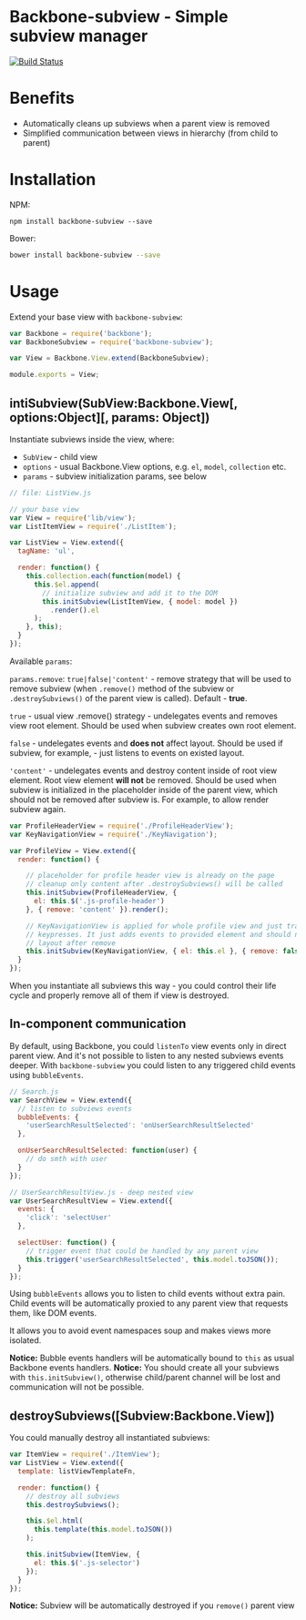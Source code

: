 # Backbone-subview - Simple subview manager
[![Build Status](https://travis-ci.org/ValeriiVasin/backbone-subview.svg?branch=master)](https://travis-ci.org/ValeriiVasin/backbone-subview)


# Benefits
* Automatically cleans up subviews when a parent view is removed
* Simplified communication between views in hierarchy (from child to parent)

# Installation
NPM:
```
npm install backbone-subview --save
```

Bower:
```bash
bower install backbone-subview --save
```

# Usage
Extend your base view with `backbone-subview`:

```js
var Backbone = require('backbone');
var BackboneSubview = require('backbone-subview');

var View = Backbone.View.extend(BackboneSubview);

module.exports = View;
```

## intiSubview(SubView:Backbone.View[, options:Object][, params: Object])
Instantiate subviews inside the view, where:

* `SubView` - child view
* `options` - usual Backbone.View options, e.g. `el`, `model`, `collection` etc.
* `params` - subview initialization params, see below

```js
// file: ListView.js

// your base view
var View = require('lib/view');
var ListItemView = require('./ListItem');

var ListView = View.extend({
  tagName: 'ul',

  render: function() {
    this.collection.each(function(model) {
      this.$el.append(
        // initialize subview and add it to the DOM
        this.initSubview(ListItemView, { model: model })
          .render().el
      );
    }, this);
  }
});
```

Available `params`:

`params.remove`: `true|false|'content'` - remove strategy that will be used to remove subview (when `.remove()` method of the subview or `.destroySubviews()` of the parent view is called). Default - **true**.

`true` - usual view .remove() strategy - undelegates events and removes view root element. Should be used when subview creates own root element.

`false` - undelegates events and **does not** affect layout. Should be used if subview, for example, - just listens to events on existed layout.

`'content'` - undelegates events and destroy content inside of root view element. Root view element **will not** be removed. Should be used when subview is initialized in the placeholder inside of the parent view, which should not be removed after subview is. For example, to allow render subview again.

```js
var ProfileHeaderView = require('./ProfileHeaderView');
var KeyNavigationView = require('./KeyNavigation');

var ProfileView = View.extend({
  render: function() {

    // placeholder for profile header view is already on the page
    // cleanup only content after .destroySubviews() will be called
    this.initSubview(ProfileHeaderView, {
      el: this.$('.js-profile-header')
    }, { remove: 'content' }).render();

    // KeyNavigationView is applied for whole profile view and just tracks
    // keypresses. It just adds events to provided element and should not affect
    // layout after remove
    this.initSubview(KeyNavigationView, { el: this.el }, { remove: false });
  }
});
```

When you instantiate all subviews this way - you could control their life cycle and properly remove all of them if view is destroyed.

## In-component communication
By default, using Backbone, you could `listenTo` view events only in direct parent view. And it's not possible to listen to any nested subviews events deeper. With `backbone-subview` you could listen to any triggered child events using `bubbleEvents`.

```js
// Search.js
var SearchView = View.extend({
  // listen to subviews events
  bubbleEvents: {
    'userSearchResultSelected': 'onUserSearchResultSelected'
  },

  onUserSearchResultSelected: function(user) {
    // do smth with user
  }
});

// UserSearchResultView.js - deep nested view
var UserSearchResultView = View.extend({
  events: {
    'click': 'selectUser'
  },

  selectUser: function() {
    // trigger event that could be handled by any parent view
    this.trigger('userSearchResultSelected', this.model.toJSON());
  }
});
```

Using `bubbleEvents` allows you to listen to child events without extra pain. Child events will be automatically proxied to any parent view that requests them, like DOM events.

It allows you to avoid event namespaces soup and makes views more isolated.

**Notice:** Bubble events handlers will be automatically bound to `this` as usual Backbone events handlers.
**Notice:** You should create all your subviews with `this.initSubview()`, otherwise child/parent channel will be lost and communication will not be possible.

## destroySubviews([Subview:Backbone.View])
You could manually destroy all instantiated subviews:

```js
var ItemView = require('./ItemView');
var ListView = View.extend({
  template: listViewTemplateFn,

  render: function() {
    // destroy all subviews
    this.destroySubviews();

    this.$el.html(
      this.template(this.model.toJSON())
    );

    this.initSubview(ItemView, {
      el: this.$('.js-selector')
    });
  }
});
```

**Notice:** Subview will be automatically destroyed if you `remove()` parent view
